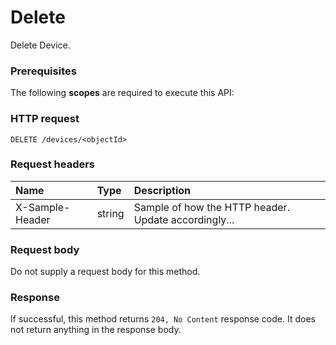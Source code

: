 # Delete

Delete Device.
### Prerequisites
The following **scopes** are required to execute this API: 
### HTTP request
<!-- { "blockType": "ignored" } -->
```http
DELETE /devices/<objectId>

```
### Request headers
| Name       | Type | Description|
|:---------------|:--------|:----------|
| X-Sample-Header  | string  | Sample of how the HTTP header. Update accordingly...|

### Request body
Do not supply a request body for this method.


### Response
If successful, this method returns `204, No Content` response code. It does not return anything in the response body.


<!-- uuid: 241a6de4-e876-4730-b197-30d0c00077a8
2015-10-15 04:07:50 UTC -->
<!-- {
  "type": "#page.annotation",
  "description": "Delete",
  "keywords": "",
  "section": "documentation",
  "tocPath": ""
}-->
